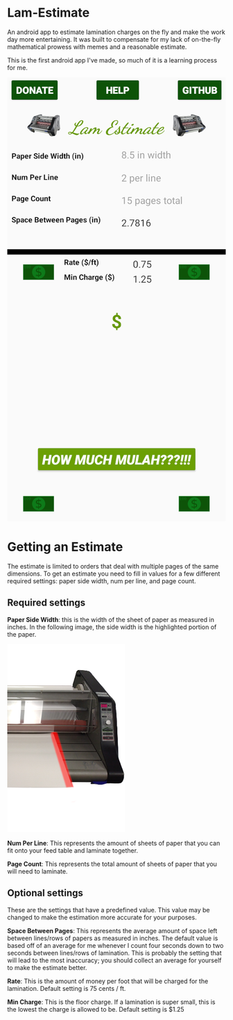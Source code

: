 # Lam-Estimate
An android app to estimate lamination charges on the fly and make the work day more entertaining.
It was built to compensate for my lack of on-the-fly mathematical prowess with memes and a 
reasonable estimate.

This is the first android app I've made, so much of it is a learning process for me. 

![image](https://github.com/Adri6336/Lam-Estimate/blob/main/lamestimate.png)

# Getting an Estimate

The estimate is limited to orders that deal with multiple pages of the same dimensions. 
To get an estimate you need to fill in values for a few different required settings: paper side width, 
num per line, and page count.

## Required settings

**Paper Side Width**: this is the width of the sheet of paper as measured in inches. In the following image, the
side width is the highlighted portion of the paper.

![image](https://github.com/Adri6336/Lam-Estimate/blob/main/raw/sidewidth2.png)

**Num Per Line**: This represents the amount of sheets of paper that you can fit onto your 
feed table and laminate together.

**Page Count**: This represents the total amount of sheets of paper that you will need to laminate.

## Optional settings

These are the settings that have a predefined value. This value may be changed to make the estimation 
more accurate for your purposes.

**Space Between Pages**: This represents the average amount of space left between lines/rows of papers as measured in inches. 
The default value is based off of an average for me whenever I count four seconds down to two seconds between lines/rows of
lamination. This is probably the setting that will lead to the most inaccuracy; you should collect an average for yourself
to make the estimate better.

**Rate**: This is the amount of money per foot that will be charged for the lamination. Default setting
is 75 cents / ft.

**Min Charge**: This is the floor charge. If a lamination is super small, this is the lowest the charge is allowed
to be. Default setting is $1.25

